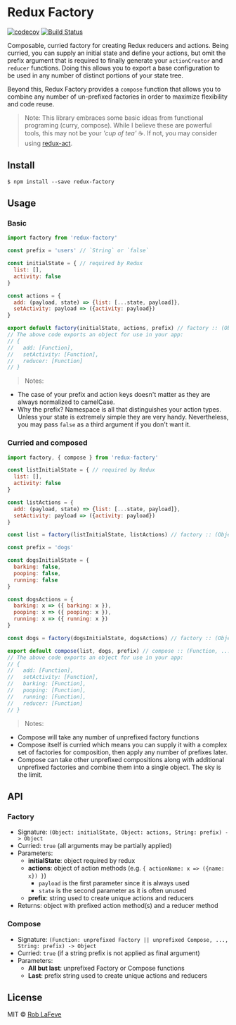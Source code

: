 # Redux Factory

[![codecov](https://codecov.io/gh/roblafeve/redux-factory/branch/master/graph/badge.svg)](https://codecov.io/gh/roblafeve/redux-factory)
[![Build Status](https://travis-ci.org/roblafeve/redux-factory.svg?branch=master)](https://travis-ci.org/roblafeve/redux-factory)

Composable, curried factory for creating Redux reducers and actions. Being curried, you can supply an initial state and define your actions, but omit the prefix argument that is required to finally generate your `actionCreator` and `reducer` functions. Doing this allows you to export a base configuration to be used in any number of distinct portions of your state tree.

Beyond this, Redux Factory provides a `compose` function that allows you to combine any number of un-prefixed factories in order to maximize flexibility and code reuse.

> Note: This library embraces some basic ideas from functional programing (curry, compose). While I believe these are powerful tools, this may not be your _'cup of tea'_ ☕. If not, you may consider using [redux-act](https://github.com/pauldijou/redux-act).

## Install

```
$ npm install --save redux-factory
```

## Usage

### Basic
```js
import factory from 'redux-factory'

const prefix = 'users' // `String` or `false`

const initialState = { // required by Redux
  list: [],
  activity: false
}

const actions = {
  add: (payload, state) => {list: [...state, payload]},
  setActivity: payload => ({activity: payload})
}

export default factory(initialState, actions, prefix) // factory :: (Object, Object, String) -> Object
// The above code exports an object for use in your app:
// {
//   add: [Function],
//   setActivity: [Function],
//   reducer: [Function]
// }
```
> Notes:
- The case of your prefix and action keys doesn't matter as they are always normalized to camelCase.
- Why the prefix? Namespace is all that distinguishes your action types. Unless your state is extremely simple they are very handy. Nevertheless, you may pass `false` as a third argument if you don't want it.

### Curried and composed
```js
import factory, { compose } from 'redux-factory'

const listInitialState = { // required by Redux
  list: [],
  activity: false
}

const listActions = {
  add: (payload, state) => {list: [...state, payload]},
  setActivity: payload => ({activity: payload})
}

const list = factory(listInitialState, listActions) // factory :: (Object, Object) -> Function

const prefix = 'dogs'

const dogsInitialState = {
  barking: false,
  pooping: false,
  running: false
}

const dogsActions = {
  barking: x => ({ barking: x }),
  pooping: x => ({ pooping: x }),
  running: x => ({ running: x })
}

const dogs = factory(dogsInitialState, dogsActions) // factory :: (Object, Object) -> Function

export default compose(list, dogs, prefix) // compose :: (Function, ..., String) -> Object
// The above code exports an object for use in your app:
// {
//   add: [Function],
//   setActivity: [Function],
//   barking: [Function],
//   pooping: [Function],
//   running: [Function],
//   reducer: [Function]
// }
```
> Notes:
- Compose will take any number of unprefixed factory functions
- Compose itself is curried which means you can supply it with a complex set of factories for composition, then apply any number of prefixes later.
- Compose can take other unprefixed compositions along with additional unprefixed factories and combine them into a single object. The sky is the limit.

## API

### Factory
- Signature: `(Object: initialState, Object: actions, String: prefix) -> Object`
- Curried: `true` (all arguments may be partially applied)
- Parameters:
  - **initialState**: object required by redux
  - **actions**: object of action methods (e.g. `{ actionName: x => ({name: x}) }`)
    - `payload` is the first parameter since it is always used
    - `state` is the second parameter as it is often unused
  - **prefix**: string used to create unique actions and reducers
- Returns: object with prefixed action method(s) and a reducer method

### Compose
- Signature: `(Function: unprefixed Factory || unprefixed Compose, ..., String: prefix) -> Object`
- Curried: `true` (if a string prefix is not applied as final argument)
- Parameters:
  - **All but last**: unprefixed Factory or Compose functions
  - **Last**: prefix string used to create unique actions and reducers

## License

MIT © [Rob LaFeve](https://twitter.com/roblafeve)
